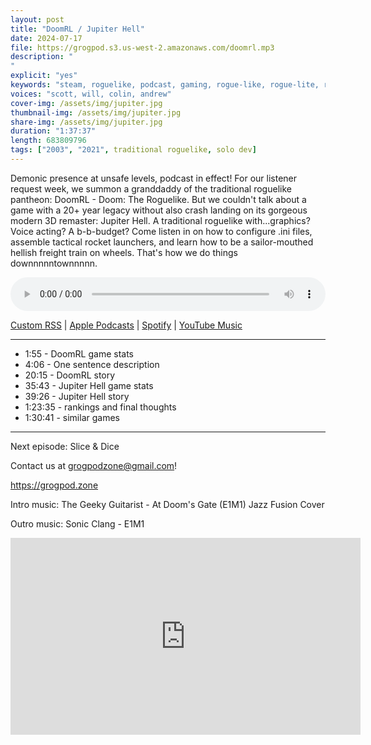 ```yaml
---
layout: post
title: "DoomRL / Jupiter Hell"
date: 2024-07-17
file: https://grogpod.s3.us-west-2.amazonaws.com/doomrl.mp3
description: "
"
explicit: "yes" 
keywords: "steam, roguelike, podcast, gaming, rogue-like, rogue-lite, roguelite"
voices: "scott, will, colin, andrew"
cover-img: /assets/img/jupiter.jpg
thumbnail-img: /assets/img/jupiter.jpg
share-img: /assets/img/jupiter.jpg
duration: "1:37:37"
length: 683809796
tags: ["2003", "2021", traditional roguelike, solo dev]
---
```


Demonic presence at unsafe levels, podcast in effect! For our listener request week, we summon a granddaddy of the traditional roguelike pantheon: DoomRL - Doom: The Roguelike. But we couldn't talk about a game with a 20+ year legacy without also crash landing on its gorgeous modern 3D remaster: Jupiter Hell. A traditional roguelike with...graphics? Voice acting? A b-b-budget? Come listen in on how to configure .ini files, assemble tactical rocket launchers, and learn how to be a sailor-mouthed hellish freight train on wheels. That's how we do things downnnnntownnnnn.


<div class="container">
  <audio controls style="width: 100%;">
    <source src="https://grogpod.s3.us-west-2.amazonaws.com/doomrl.mp3" type="audio/mpeg">
  </audio>
</div>

[Custom RSS](https://grogpod.zone/feed.xml) | [Apple Podcasts](https://podcasts.apple.com/us/podcast/grogpod/id1650474911) | [Spotify](https://open.spotify.com/show/655SEhPUWIC77oO3hILe0b) | [YouTube Music](https://music.youtube.com/playlist?list=PL-ShOmyMvd4jYFChE6tgj0JYG8RKK4xe0) 

---
* 1:55 - DoomRL game stats
* 4:06 - One sentence description
* 20:15 - DoomRL story
* 35:43 - Jupiter Hell game stats
* 39:26 - Jupiter Hell story
* 1:23:35 - rankings and final thoughts
* 1:30:41 - similar games

---



Next episode: Slice & Dice

Contact us at grogpodzone@gmail.com!

https://grogpod.zone

Intro music: The Geeky Guitarist - At Doom's Gate (E1M1) Jazz Fusion Cover

Outro music: Sonic Clang - E1M1

<div class="embed-responsive embed-responsive-16by9">
<iframe width="560" height="315" src="https://www.youtube.com/embed/FrpyV-GD5xw" title="YouTube video player" frameborder="0" allow="accelerometer; autoplay; clipboard-write; encrypted-media; gyroscope; picture-in-picture" allowfullscreen></iframe>
</div>
